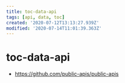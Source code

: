 ```yaml
---
title: toc-data-api
tags: [api, data, toc]
created: '2020-07-12T13:13:27.939Z'
modified: '2020-07-14T11:01:39.363Z'
---
```


# toc-data-api

- https://github.com/public-apis/public-apis

